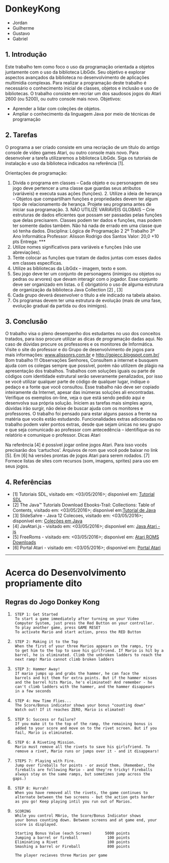 # DonkeyKong

* Jordan
* Guilherme
* Gustavo
* Gabriel
	
## 1. Introdução
Este trabalho tem como foco o uso da programação orientada a objetos juntamente com o uso da
biblioteca LibGdx. Seu objetivo e explorar aspectos avançados da biblioteca no desenvolvimento de
aplicações multimídia complexas. Para realizar a programação deste trabalho é necessário o conhecimento inicial de classes, objetos e
inclusão e uso de bibliotecas. O trabalho consiste em recriar um dos saudosos jogos do Atari 2600 (ou 5200), ou outro console mais
novo. Objetivos:
* Aprender a lidar com coleções de objetos. 
* Ampliar o conhecimento da linguagem Java por meio de técnicas de programação

## 2. Tarefas
O programa a ser criado consiste em uma recriação de um título do antigo console de vídeo games Atari, ou outro console mais novo. Para desenvolver a tarefa utilizaremos a biblioteca LibGdx. Siga os tutoriais de instalação e uso da biblioteca indicados na referência [1].

Orientações de programação:
1. Divida o programa em classes – Cada objeto e ou personagem de seu jogo deve pertencer a
uma classe que guardas seus atributos (variáveis) e executa suas ações (funções). 2. Utilize a ideia de herança – Objetos que compartilham funções e propriedades devem ter algum
tipo de relacionamento de herança. Projete seu programa antes de iniciar sua programação. 3. NÃO UTILIZE VARIÁVEIS GLOBAIS – Crie estruturas de dados eficientes que possam ser passadas
pelas funções que delas precisarem. Classes podem ter dados e funções, mas podem ter
somente dados também. Não há nada de errado em uma classe que só tenha dados.
Disciplina:
Lógica de Programação 2
2º Trabalho
3º Ano Informática
Professor:
Alisson Rodrigo dos Santos
Valor: 20,0 +10
pts Entrega: ***
4. Utilize nomes significativos para variáveis e funções (não use abreviações). 
5. Tente colocar as funções que tratam de dados juntas com esses dados em classes específicas. 
6. Utilize as bibliotecas da LibGdx –
imagem, texto e
som. 
7. Seu jogo deve ter um conjunto de personagens (inimigos ou objetos ou pedras ou arvores) que
devam interagir com o jogador. Esse conjunto deve ser organizado em listas. o É obrigatório o uso de alguma estrutura de organização da biblioteca Java Collection
[2] , [3]
8. Cada grupo deverá desenvolver o título a ele indicado na tabela abaixo. 
9. Os programas devem ter uma estrutura de evolução (mais de uma fase, evolução gradual da
partida ou dos inimigos).

## 3. Conclusão
O trabalho visa o pleno desempenho dos estudantes no uso dos conceitos tratados, para isso procure
utilizar as dicas de programação dadas aqui. No caso de dúvidas procure os professores e os monitores de Informática. Visite o site do professor e do Grupo de desenvolvimento de jogos para mais informações:
www.alissonrs.com.br e http://gpjecc.blogspot.com.br/
Bom trabalho !!!
Observações
Senhores, Consultem a internet e busquem ajuda com os colegas sempre que possível, porém não utilizem de
plágio na apresentação dos trabalhos. Trabalhos com soluções iguais ou parte de códigos com identidade estrutural serão severamente
penalizados, por isso se você utilizar qualquer parte de código de qualquer lugar, indique o pedaço e a
fonte que você consultou. Esse trabalho não deve ser copiado inteiramente da Internet, apesar das inúmeras soluções ali
encontradas. Verifique os exemplos on-line, veja o que está sendo pedido aqui e desenvolva sua própria
solução.
Iniciem as tarefas mais simples agora, dúvidas irão surgir, não deixe de buscar ajuda com os monitores e
professores. O trabalho foi pensado para estar alguns passos a frente na matéria que vocês estão
estudando. Funcionalidades extras adicionadas no trabalho podem valer pontos extras, desde que sejam únicas no
seu grupo e que seja comunicado ao professor com antecedência – identifique-as no relatório e
comunique o professor. Dicas Atari

Na referência [4] é possível jogar online jogos Atari. Para isso vocês precisarão dos ‘cartuchos’. Arquivos
de rom que você pode baixar no link [5]. Em [6] há versões prontas de jogos Atari para serem rodados. [7] Fornece listas de sites com recursos (som, imagens, sprites) para uso em seus jogos. 

## 4. Referências
+ [1] Tutoriais SDL, visitado em: <03/05/2016>; disponível em: [Tutorial SDL](http://gpjecc.blogspot.com.br/search/label/SDL)
+ [2] The Java™ Tutorials Download Ebooks-Trail: Collections: Table of Contents, visitado em: <03/05/2016>; disponível em:[Tutorial de Java](http://docs.oracle.com/javase/tutorial/collections/TOC.html)
+ [3] SlideSahre - Java 12 Colecoes, visitado em: <03/05/2016>; disponível em: [Coleções em Java](http://pt.slideshare.net/regispires/java-12-colecoes-presentation)
+ [4] JavAtari.js - visitado em: <03/05/2016>; disponível em: [Java Atari - js](http://javatari.org/)
+ [5] FreeRoms - visitado em: <03/05/2016>; disponível em: [Atari ROMS Downloads](http://www.freeroms.com/atari.htm)
+ [6] Portal Atari - visitado em: <03/05/2016>; disponível em: [Portal Atari](http://www.portalatari.com.br/)

___

# Acerca do Desenvolvimento propriamente dito

## Regras do Jogo Donkey Kong

1.      STEP 1: Get Started
        To start a game immediately after turning on your Video
        Computer System, just press the Red Button on your controller.
        To play another game, press GAME RESET
        To activate Mario and start action, press the RED Button
 
2.      STEP 2: Making it to the Top
        When the first of your three Marios appears on the ramps, try
        to get him to the top to save his girlfriend. If Mario is hit by a
        barrel, he is eliminated. Climb the unbroken ladders to reach the
        next ramp! Mario cannot climb broken ladders
 
3.      STEP 3: Hammer Away!
        If mario jumps up and grabs the hammer, he can face the
        barrels and hit them for extra points. But if the hammer misses
        and the barrel hits Mario, he's eliminated! And remember - he
        can't climb ladders with the hammer, and the hammer disappears
        in a few seconds
 
4.      STEP 4: How Time Flies...
        The Score/Bonus indicator shows your bonus "counting down"
        Watch out! If it reaches ZERO, Mario is elimated!

5.      STEP 5: Success or failure?
        If you make it to the top of the ramp, the remaining bonus is
        added to your score and move on to the rivet screen. But if you
        fail, Mario is eliminated.
 
6.      STEP 6: A Riveting Mission.
        Mario must remove all the rivets to save his girlsfriend. To
        remove a rivet, Mario runs or jumps over it - and it disappears!
 
7.      STEPS 7: Playing with Fire.
        Jump over fireballs for points - or avoid them. (Remember, the
        fireballs are following Mario - and they're tricky! Fireballs
        always stay on the same ramps, but sometimes jump across the gaps.)
 
8.      STEP 8: Hurrah!
        When you have removed all the rivets, the game continues to
        alternate between the two screens - but the action gets harder
        as you go! Keep playing intil you run out of Marios.
 
 
9.      SCORING
        While you control MArio, the Score/Bonus Indicator shows
        your bonus counting down. Between screens and at game end, your
        score is displayed.
 
        Starting Bonus Value (each Screen)      5000 points
        Jumping a barrel or fireball             100 points
        Eliminating a Rivet                      100 points
        Smashing a barrel or Fireball            800 points
 
        The player recieves three Marios per game

